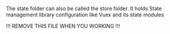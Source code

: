  The state folder can also be called the store folder. It holds State management library configuration like Vuex and its state modules

 !!! REMOVE THIS FILE WHEN YOU WORKING !!!
